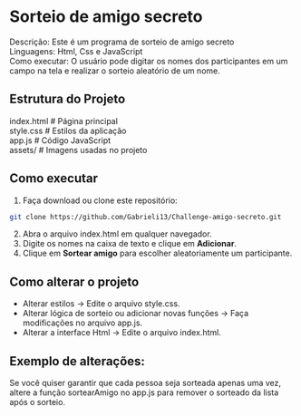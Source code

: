 # Sorteio de amigo secreto  
Descrição: Este é um programa de sorteio de amigo secreto  
Linguagens: Html, Css e JavaScript  
Como executar: O usuário pode digitar os nomes dos participantes em um campo na tela e realizar o sorteio aleatório de um nome.  

  ## Estrutura do Projeto  
  index.html # Página principal  
  style.css # Estilos da aplicação  
  app.js # Código JavaScript  
  assets/ # Imagens usadas no projeto  
  
## Como executar    
1. Faça download ou clone este repositório:
```bash
git clone https://github.com/Gabrieli13/Challenge-amigo-secreto.git
```
2. Abra o arquivo index.html em qualquer navegador.
3. Digite os nomes na caixa de texto e clique em **Adicionar**.
4. Clique em **Sortear amigo** para escolher aleatoriamente um participante.

## Como alterar o projeto  
* Alterar estilos -> Edite o arquivo style.css.
* Alterar lógica de sorteio ou adicionar novas funções -> Faça modificações no arquivo app.js.
* Alterar a interface Html -> Edite o arquivo index.html.

## Exemplo de alterações:  
Se você quiser garantir que cada pessoa seja sorteada apenas uma vez, altere a função sortearAmigo no app.js para remover o sorteado da lista após o sorteio.  
